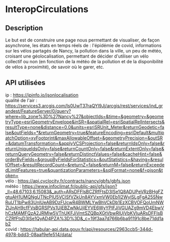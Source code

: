 # InteropCirculations

## Description
Le but est de construire une page nous permettant de visualiser, de façon asynchrone, les états en temps réels de :
l'épidémie de covid,
informations sur les vélos partagés de Nancy,
la pollution dans la ville,
un peu de météo, croisant une géolocalisation,
permettant de décider d'utiliser un vélo collectif ou non (en fonction de la météo de la pollution et de la disponibilité de vélos à proximité), 
de savoir où le garer, etc.

## API utilisées
ip : https://ipinfo.io/jsonlocalisation  
qualité de l'air : https://services3.arcgis.com/Is0UwT37raQYl9Jj/arcgis/rest/services/ind_grandest/FeatureServer/0/query?where=lib_zone%3D%27Nancy%27&objectIds=&time=&geometry=&geometryType=esriGeometryEnvelope&inSR=&spatialRel=esriSpatialRelIntersects&resultType=none&distance=0.0&units=esriSRUnit_Meter&returnGeodetic=false&outFields=*&returnGeometry=true&featureEncoding=esriDefault&multipatchOption=xyFootprint&maxAllowableOffset=&geometryPrecision=&outSR=&datumTransformation=&applyVCSProjection=false&returnIdsOnly=false&returnUniqueIdsOnly=false&returnCountOnly=false&returnExtentOnly=false&returnQueryGeometry=false&returnDistinctValues=false&cacheHint=false&orderByFields=&groupByFieldsForStatistics=&outStatistics=&having=&resultOffset=&resultRecordCount=&returnZ=false&returnM=false&returnExceededLimitFeatures=true&quantizationParameters=&sqlFormat=none&f=pjson&token=  
vélo : https://api.cyclocity.fr/contracts/nancy/gbfs/gbfs.json  
météo : https://www.infoclimat.fr/public-api/gfs/json?_ll=48.67103,6.15083&_auth=ARsDFFIsBCZRfFtsD3lSe1Q8ADUPeVRzBHgFZgtuAH1UMQNgUTNcPlU5VClSfVZkUn8AYVxmVW0Eb1I2WylSLgFgA25SNwRuUT1bPw83UnlUeAB9DzFUcwR4BWMLYwBhVCkDb1EzXCBVOFQoUmNWZlJnAH9cfFVsBGRSPVs1UjEBZwNkUjIEYVE6WyYPIFJjVGUAZg9mVD4EbwVhCzMAMFQzA2JRMlw5VThUKFJiVmtSZQBpXGtVbwRlUjVbKVIuARsDFFIsBCZRfFtsD3lSe1QyAD4PZA%3D%3D&_c=19f3aa7d766b6ba91191c8be71dd1ab2  
covid : https://tabular-api.data.gouv.fr/api/resources/2963ccb5-344d-4978-bdd3-08aaf9efe514/data/
